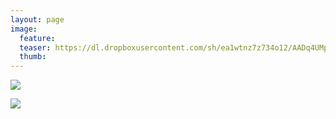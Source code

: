 ```yaml
---
layout: page
image:
  feature:
  teaser: https://dl.dropboxusercontent.com/sh/ea1wtnz7z734o12/AADq4UMpe4SVf24uhDpPPuzKa/luontokuvat/kev%C3%A4t/20140414_191805-245px.jpg
  thumb:
---
```


[![](https://dl.dropboxusercontent.com/sh/ea1wtnz7z734o12/AACKtT1B2-K-d917kWuqBFsHa/luontokuvat/kev%C3%A4t/20140414_190210-800px.jpg)](https://dl.dropboxusercontent.com/sh/ea1wtnz7z734o12/AACVC74qCZUuCkk9bq-8Hkvka/luontokuvat/kev%C3%A4t/20140414_190210.jpg)

[![](https://dl.dropboxusercontent.com/sh/ea1wtnz7z734o12/AAAlYcXMacySToVdXNVuh1FXa/luontokuvat/kev%C3%A4t/20140414_191805-800px.jpg)](https://dl.dropboxusercontent.com/sh/ea1wtnz7z734o12/AAA8ZeX3uQ3hhmhqDAhAQw2Na/luontokuvat/kev%C3%A4t/20140414_191805.jpg)

